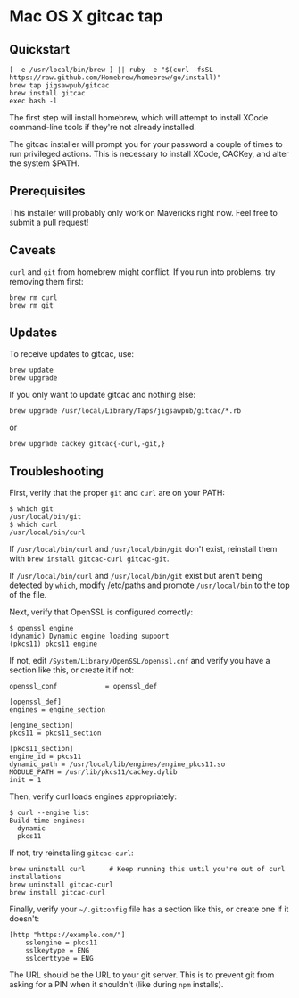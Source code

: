 Mac OS X gitcac tap
===================

Quickstart
----------

    [ -e /usr/local/bin/brew ] || ruby -e "$(curl -fsSL https://raw.github.com/Homebrew/homebrew/go/install)"
    brew tap jigsawpub/gitcac
    brew install gitcac
    exec bash -l

The first step will install homebrew, which will attempt to install XCode
command-line tools if they're not already installed.

The gitcac installer will prompt you for your password a couple of times to run
privileged actions. This is necessary to install XCode, CACKey, and alter the system
$PATH.

Prerequisites
-------------

This installer will probably only work on Mavericks right now. Feel free to submit a pull request!

Caveats
-------

`curl` and `git` from homebrew might conflict. If you run into problems, try removing them first:

    brew rm curl
    brew rm git

Updates
-------

To receive updates to gitcac, use:

    brew update
    brew upgrade

If you only want to update gitcac and nothing else:

    brew upgrade /usr/local/Library/Taps/jigsawpub/gitcac/*.rb

or

    brew upgrade cackey gitcac{-curl,-git,}

Troubleshooting
---------------

First, verify that the proper `git` and `curl` are on your PATH:

    $ which git
    /usr/local/bin/git
    $ which curl
    /usr/local/bin/curl

If `/usr/local/bin/curl` and `/usr/local/bin/git` don't exist, reinstall them
with `brew install gitcac-curl gitcac-git`.

If `/usr/local/bin/curl` and `/usr/local/bin/git` exist but aren't being
detected by `which`, modify /etc/paths and promote `/usr/local/bin` to the top
of the file.

Next, verify that OpenSSL is configured correctly:

    $ openssl engine
    (dynamic) Dynamic engine loading support
    (pkcs11) pkcs11 engine

If not, edit `/System/Library/OpenSSL/openssl.cnf` and verify you have a
section like this, or create it if not:

    openssl_conf            = openssl_def

    [openssl_def]
    engines = engine_section

    [engine_section]
    pkcs11 = pkcs11_section

    [pkcs11_section]
    engine_id = pkcs11
    dynamic_path = /usr/local/lib/engines/engine_pkcs11.so
    MODULE_PATH = /usr/lib/pkcs11/cackey.dylib
    init = 1

Then, verify curl loads engines appropriately:

    $ curl --engine list
    Build-time engines:
      dynamic
      pkcs11

If not, try reinstalling `gitcac-curl`:

    brew uninstall curl      # Keep running this until you're out of curl installations
    brew uninstall gitcac-curl
    brew install gitcac-curl

Finally, verify your `~/.gitconfig` file has a section like this, or create one
if it doesn't:

    [http "https://example.com/"]
        sslengine = pkcs11
        sslkeytype = ENG
        sslcerttype = ENG

The URL should be the URL to your git server. This is to prevent git from
asking for a PIN when it shouldn't (like during `npm` installs).